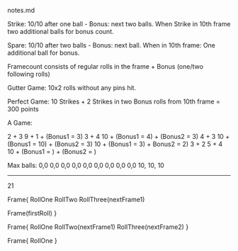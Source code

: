 notes.md


Strike:
10/10 after one ball - Bonus: next two balls. When Strike in 10th frame two additional balls for bonus count.

Spare:
10/10 after two balls - Bonus: next ball. When in 10th frame: One additional ball for bonus.

Framecount consists of regular rolls in the frame + Bonus (one/two following rolls)

Gutter Game:
10x2 rolls without any pins hit.

Perfect Game:
10 Strikes + 2 Strikes in two Bonus rolls from 10th frame = 300 points



A Game:

2 + 3
9 + 1 + (Bonus1 = 3)
3 + 4
10    + (Bonus1 = 4) + (Bonus2 = 3)
4 + 3
10    + (Bonus1 = 10) + (Bonus2 = 3)
10    + (Bonus1 = 3) + Bonus2 = 2)
3 + 2
5 + 4
10    + (Bonus1 = ) + (Bonus2 = ) 

Max balls:
0,0
0,0
0,0
0,0
0,0
0,0
0,0
0,0
0,0
10, 10, 10

----
21






Frame{
  RollOne
  RollTwo
  RollThree(nextFrame1)

  Frame(firstRoll)
}


Frame{
  RollOne
  RollTwo(nextFrame1)
  RollThree(nextFrame2)
}

Frame{
  RollOne
}

































